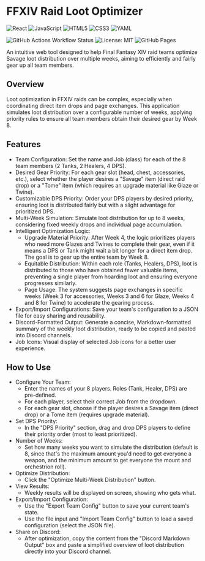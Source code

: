 # FFXIV Raid Loot Optimizer

![React](https://img.shields.io/badge/React-20232A?style=for-the-badge&logo=react&logoColor=61DAFB) ![JavaScript](https://img.shields.io/badge/JavaScript-F7DF1E?style=for-the-badge&logo=javascript&logoColor=black) ![HTML5](https://img.shields.io/badge/HTML5-E34F26?style=for-the-badge&logo=html5&logoColor=white) ![CSS3](https://img.shields.io/badge/CSS3-1572B6?style=for-the-badge&logo=css3&logoColor=white)  ![YAML](https://img.shields.io/badge/YAML-CB171E?style=for-the-badge&logo=yaml&logoColor=white)

![GitHub Actions Workflow Status](https://github.com/iago-ca/ffxiv-loot-optimizer-app/actions/workflows/deploy.yml/badge.svg) ![License: MIT](https://img.shields.io/badge/License-MIT-yellow.svg) ![GitHub Pages](https://img.shields.io/badge/GitHub%20Pages-Online-blue?style=flat-square)

An intuitive web tool designed to help Final Fantasy XIV raid teams optimize Savage loot distribution over multiple weeks, aiming to efficiently and fairly gear up all team members.

## Overview

Loot optimization in FFXIV raids can be complex, especially when coordinating direct item drops and page exchanges. This application simulates loot distribution over a configurable number of weeks, applying priority rules to ensure all team members obtain their desired gear by Week 8.

## Features

- Team Configuration: Set the name and Job (class) for each of the 8 team members (2 Tanks, 2 Healers, 4 DPS).
- Desired Gear Priority: For each gear slot (head, chest, accessories, etc.), select whether the player desires a "Savage" item (direct raid drop) or a "Tome" item (which requires an upgrade material like Glaze or Twine).
- Customizable DPS Priority: Order your DPS players by desired priority, ensuring loot is distributed fairly but with a slight advantage for prioritized DPS.
- Multi-Week Simulation: Simulate loot distribution for up to 8 weeks, considering fixed weekly drops and individual page accumulation.
- Intelligent Optimization Logic:
  - Upgrade Material Priority: After Week 4, the logic prioritizes players who need more Glazes and Twines to complete their gear, even if it means a DPS or Tank might wait a bit longer for a direct item drop. The goal is to gear up the entire team by Week 8.
  - Equitable Distribution: Within each role (Tanks, Healers, DPS), loot is distributed to those who have obtained fewer valuable items, preventing a single player from hoarding loot and ensuring everyone progresses similarly.
  - Page Usage: The system suggests page exchanges in specific weeks (Week 3 for accessories, Weeks 3 and 6 for Glaze, Weeks 4 and 8 for Twine) to accelerate the gearing process.
- Export/Import Configurations: Save your team's configuration to a JSON file for easy sharing and reusability.
- Discord-Formatted Output: Generate a concise, Markdown-formatted summary of the weekly loot distribution, ready to be copied and pasted into Discord channels.
- Job Icons: Visual display of selected Job icons for a better user experience.

## How to Use

- Configure Your Team:
  - Enter the names of your 8 players. Roles (Tank, Healer, DPS) are pre-defined.
  - For each player, select their correct Job from the dropdown.
  - For each gear slot, choose if the player desires a Savage item (direct drop) or a Tome item (requires upgrade material).
- Set DPS Priority:
  - In the "DPS Priority" section, drag and drop DPS players to define their priority order (most to least prioritized).
- Number of Weeks:
  - Set how many weeks you want to simulate the distribution (default is 8, since that's the maximum amount you'd need to get everyone a weapon, and the minimum amount to get everyone the mount and orchestrion roll).
- Optimize Distribution:
  - Click the "Optimize Multi-Week Distribution" button.
- View Results:
  - Weekly results will be displayed on screen, showing who gets what.
- Export/Import Configuration:
  - Use the "Export Team Config" button to save your current team's state.
  - Use the file input and "Import Team Config" button to load a saved configuration (select the JSON file).
- Share on Discord:
  - After optimization, copy the content from the "Discord Markdown Output" box and paste a simplified overview of loot distribution directly into your Discord channel.
